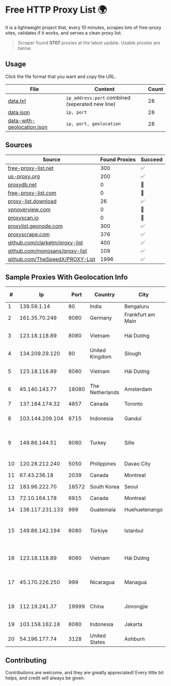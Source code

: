 
# Free HTTP Proxy List 🌍

It is a lightweight project that, every 10 minutes, scrapes lots of free-proxy sites, validates if it works, and serves a clean proxy list.


> Scraper found **3707** proxies at the latest update. Usable proxies are below.

## Usage

Click the file format that you want and copy the URL.


|File|Content|Count|
|----|-------|-----|
|[data.txt](https://raw.githubusercontent.com/themiralay/Proxy-List-World/master/data.txt)|`ip_address:port` combined (seperated new line)|28|
|[data.json](https://raw.githubusercontent.com/themiralay/Proxy-List-World/master/data.json)|`ip, port`|28|
|[data-with-geolocation.json](https://raw.githubusercontent.com/themiralay/Proxy-List-World/master/data-with-geolocation.json)|`ip, port, geolocation`|28|

## Sources

|Source|Found Proxies|Succeed|
|------|-------------|-------|
|[free-proxy-list.net](https://free-proxy-list.net)|300|✅|
|[us-proxy.org](https://www.us-proxy.org)|200|✅|
|[proxydb.net](http://proxydb.net)|0|🚫|
|[free-proxy-list.com](https://free-proxy-list.com/?page=&port=&type%5B%5D=http&type%5B%5D=https&up_time=0&search=Search)|0|🚫|
|[proxy-list.download](https://www.proxy-list.download/HTTP)|26|✅|
|[vpnoverview.com](https://vpnoverview.com/privacy/anonymous-browsing/free-proxy-servers)|0|🚫|
|[proxyscan.io](https://www.proxyscan.io)|0|🚫|
|[proxylist.geonode.com](https://proxylist.geonode.com/api/proxy-list?limit=300&page=1&sort_by=lastChecked&sort_type=desc&protocols=http,https)|300|✅|
|[proxyscrape.com](https://api.proxyscrape.com/v2/?request=displayproxies&protocol=http&timeout=10000&country=all&ssl=all&anonymity=all)|376|✅|
|[github.com/clarketm/proxy-list](https://raw.githubusercontent.com/clarketm/proxy-list/master/proxy-list-raw.txt)|400|✅|
|[github.com/monosans/proxy-list](https://raw.githubusercontent.com/monosans/proxy-list/main/proxies/http.txt)|109|✅|
|[github.com/TheSpeedX/PROXY-List](https://raw.githubusercontent.com/TheSpeedX/PROXY-List/master/http.txt)|1996|✅|


## Sample Proxies With Geolocation Info

|#|Ip|Port|Country|City|Internet Service Provider|
|-|--|----|-------|----|-------------------------|
|1|139.59.1.14|80|India|Bengaluru|DIGITALOCEAN|
|2|161.35.70.249|8080|Germany|Frankfurt am Main|DigitalOcean, LLC|
|3|123.18.118.89|8080|Vietnam|Hải Dương|VietNam Post and Telecom Corporation|
|4|134.209.29.120|80|United Kingdom|Slough|DigitalOcean, LLC|
|5|123.18.118.89|8080|Vietnam|Hải Dương|VietNam Post and Telecom Corporation|
|6|45.140.143.77|18080|The Netherlands|Amsterdam|RoyaleHosting BV|
|7|137.184.174.32|4857|Canada|Toronto|DigitalOcean, LLC|
|8|103.144.209.104|8715|Indonesia|Gandul|PT. Indonesia Comnets Plus|
|9|149.86.144.51|8080|Turkey|Sille|Gibirnet Iletisim Hizmetleri Sanayi VE Ticaret Limited Sirketi|
|10|120.28.212.240|5050|Philippines|Davao City|Globe Telecom|
|11|67.43.236.18|2039|Canada|Montreal|GloboTech Communications|
|12|183.96.222.70|18572|South Korea|Seoul|KORNET|
|13|72.10.164.178|6915|Canada|Montreal|GloboTech Communications|
|14|138.117.231.133|999|Guatemala|Huehuetenango|Fibernet S.A|
|15|149.86.142.194|8080|Türkiye|Istanbul|Gibirnet Iletisim Hizmetleri Sanayi VE Ticaret Limited Sirketi|
|16|123.18.118.89|8080|Vietnam|Hải Dương|VietNam Post and Telecom Corporation|
|17|45.170.226.250|999|Nicaragua|Managua|EMPRESA NACIONAL DE TRANSMISIÓN ELÉCTRICA|
|18|112.19.241.37|19999|China|Jinrongjie|China Mobile Communications Corporation|
|19|103.158.162.18|8080|Indonesia|Jakarta|PT iForte Global Internet|
|20|54.196.177.74|3128|United States|Ashburn|Amazon.com, Inc.|



## Contributing

Contributions are welcome, and they are greatly appreciated! Every
little bit helps, and credit will always be given.

